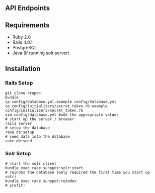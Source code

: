 ## API Endpoints

## Requirements
* Ruby 2.0
* Rails 4.0.1
* PostgreSQL
* Java (if running solr server)

## Installation

### Rails Setup
    git clone <repo>
    bundle
    cp config/database.yml.example config/database.yml
    cp config/initializers/secret_token.rb.example config/initializers/secret_token.rb
    vim config/database.yml #add the appropriate values
    # start up the server / browser
    rails server
    # setup the database
    rake db:setup
    # seed data into the database
    rake db:seed

### Solr Setup

    # start the solr client 
    bundle exec rake sunspot:solr:start
    # reindex the database (only required the first time you start up solr)
    bundle exec rake sunspot:reindex
    # profit!